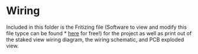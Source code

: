 # Wiring

Included in this folder is the Fritizing file (Software to view and modify this file typce can be found * [here](http://fritzing.org/home/) for free!) for the project as well as print out of the staked view wiring diagram, the wiring schematic, and PCB exploded view. 
